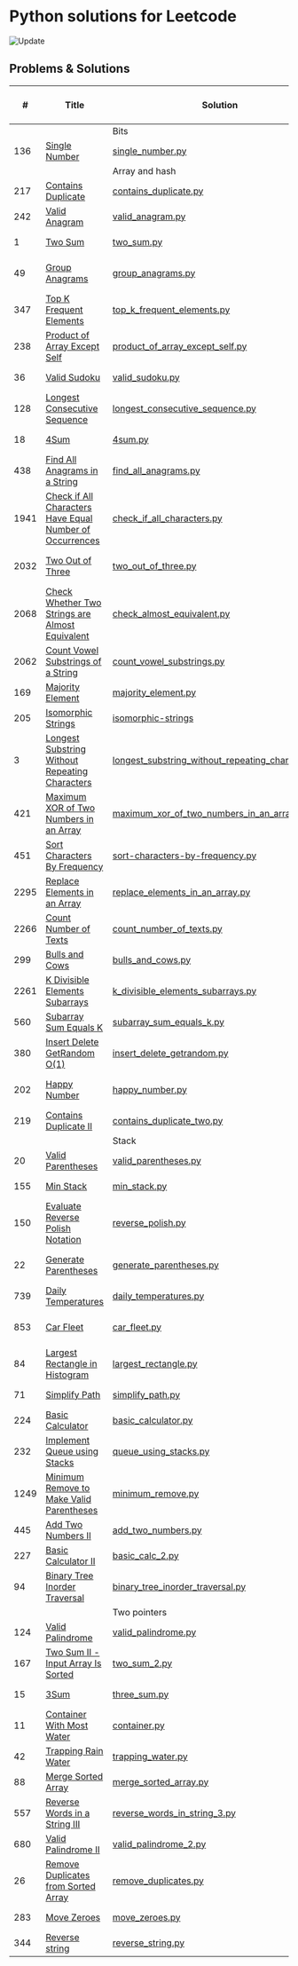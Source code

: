 # Python solutions for Leetcode

![Update](https://img.shields.io/badge/Update-Weekly-green.svg)

## Problems & Solutions

| #    | Title                                                                                                                                               | Solution                                                                                                             | Time and space compleixity         | Difficulty |
|------|-----------------------------------------------------------------------------------------------------------------------------------------------------|----------------------------------------------------------------------------------------------------------------------|------------------------------------|------------|
|      |                                                                                                                                                     | Bits                                                                                                                 |                                    |            |
| 136  | [Single Number](https://leetcode.com/problems/single-number/)                                                                                       | [single_number.py](src/bits/single_number.py)                                                                        | time O(n), space O(1)              | Easy       |
|      |                                                                                                                                                     | Array and hash                                                                                                       |                                    |            |
| 217  | [Contains Duplicate](https://leetcode.com/problems/contains-duplicate/)                                                                             | [contains_duplicate.py](src/array_hash/contains_duplicate.py)                                                        | time O(n), space O(n)              | Easy       |
| 242  | [Valid Anagram](https://leetcode.com/problems/valid-anagram/)                                                                                       | [valid_anagram.py](src/array_hash/valid_anagram.py)                                                                  | time O(n), space O(1)              | Easy       |
| 1    | [Two Sum](https://leetcode.com/problems/two-sum/)                                                                                                   | [two_sum.py](src/array_hash/two_sum.py)                                                                              | time O(n), space O(n)              | Easy       |
| 49   | [Group Anagrams](https://leetcode.com/problems/group-anagrams/)                                                                                     | [group_anagrams.py](src/array_hash/group_anagrams.py)                                                                | time O(nklogk), space O(nk)        | Medium     |
| 347  | [Top K Frequent Elements](https://leetcode.com/problems/top-k-frequent-elements/)                                                                   | [top_k_frequent_elements.py](src/array_hash/top_k_frequent_elements.py)                                              | time O(n), space O(n)              | Medium     |
| 238  | [Product of Array Except Self](https://leetcode.com/problems/product-of-array-except-self/)                                                         | [product_of_array_except_self.py](src/array_hash/product_of_array_except_self.py)                                    | time O(n), space O(1)              | Medium     |
| 36   | [Valid Sudoku](https://leetcode.com/problems/valid-sudoku/)                                                                                         | [valid_sudoku.py](src/array_hash/valid_sudoku.py)                                                                    | time O(1), space O(1)              | Medium     |
| 128  | [Longest Consecutive Sequence](https://leetcode.com/problems/longest-consecutive-sequence/)                                                         | [longest_consecutive_sequence.py](src/array_hash/longest_consecutive_sequence.py)                                    | time O(n), space O(n)              | Medium     |
| 18   | [4Sum](https://leetcode.com/problems/4sum/)                                                                                                         | [4sum.py](src/array_hash/4sum.py)                                                                                    | time O(n), space O(1)              | Medium     |
| 438  | [Find All Anagrams in a String](https://leetcode.com/problems/find-all-anagrams-in-a-string/)                                                       | [find_all_anagrams.py](src/array_hash/find_all_anagrams.py)                                                          | time O(n), space O(1)              | Medium     |
| 1941 | [Check if All Characters Have Equal Number of Occurrences](https://leetcode.com/problems/check-if-all-characters-have-equal-number-of-occurrences/) | [check_if_all_characters.py](src/array_hash/check_if_all_characters.py)                                              | time O(n), space O(1)              | Easy       |
| 2032 | [Two Out of Three](https://leetcode.com/problems/two-out-of-three/)                                                                                 | [two_out_of_three.py](src/array_hash/two_out_of_three.py)                                                            | time O(n1+n2+n3) , space O(1)      | Easy       |
| 2068 | [Check Whether Two Strings are Almost Equivalent](https://leetcode.com/problems/check-whether-two-strings-are-almost-equivalent/)                   | [check_almost_equivalent.py](src/array_hash/check_almost_equivalent.py)                                              | time O(n+m) , space O(1)           | Easy       |
| 2062 | [Count Vowel Substrings of a String](https://leetcode.com/problems/count-vowel-substrings-of-a-string/)                                             | [count_vowel_substrings.py](src/array_hash/count_vowel_substrings.py)                                                | time O(n) , space O(1)             | Easy       |
| 169  | [Majority Element](https://leetcode.com/problems/majority-element/)                                                                                 | [majority_element.py](src/array_hash/majority_element.py)                                                            | time O(n) , space O(1)             | Easy       |
| 205  | [Isomorphic Strings](https://leetcode.com/problems/isomorphic-strings/)                                                                             | [isomorphic-strings](src/array_hash/isomorphic-strings)                                                              | time O(n) , space O(1)             | Easy       |
| 3    | [Longest Substring Without Repeating Characters](https://leetcode.com/problems/longest-substring-without-repeating-characters/)                     | [longest_substring_without_repeating_characters.py](src/array_hash/longest_substring_without_repeating_characters.py) | time O(n), space O(1)              | Medium     |
| 421  | [Maximum XOR of Two Numbers in an Array](https://leetcode.com/problems/maximum-xor-of-two-numbers-in-an-array/)                                     | [maximum_xor_of_two_numbers_in_an_array.py](src/array_hash/maximum_xor_of_two_numbers_in_an_array.py)                | time O(n), space O(n)              | Medium     |
| 451  | [Sort Characters By Frequency](https://leetcode.com/problems/sort-characters-by-frequency/)                                                         | [sort-characters-by-frequency.py](src/array_hash/sort-characters-by-frequency.py)                                    | time O(n), space O(n)              | Medium     ||      |                                                                                             | Bits                                                                              |                               |            |
| 2295 | [Replace Elements in an Array](https://leetcode.com/problems/replace-elements-in-an-array/description/)                                             | [replace_elements_in_an_array.py](src/array_hash/replace_elements_in_an_array.py)                                    | time O(n+m), space O(n)            | Medium     ||      |                                                                                             | Bits                                                                              |                               |            |
| 2266 | [Count Number of Texts](https://leetcode.com/problems/count-number-of-texts/description/)                                                           | [count_number_of_texts.py](src/array_hash/count_number_of_texts.py)                                                  | time O(n+m), space O(n)            | Medium     ||      |                                                                                             | Bits                                                                              |                               |            |
| 299  | [Bulls and Cows](https://leetcode.com/problems/bulls-and-cows/description/)                                                                         | [bulls_and_cows.py](src/array_hash/bulls_and_cows.py)                                                                | time O(n+m), space O(1)            | Medium     ||      |                                                                                             | Bits                                                                              |                               |            |
| 2261 | [K Divisible Elements Subarrays](https://leetcode.com/problems/k-divisible-elements-subarrays/description/)                                         | [k_divisible_elements_subarrays.py](src/array_hash/k_divisible_elements_subarrays.py)                                | time O(n^2), space O(n^2)          | Medium     ||      |                                                                                             | Bits                                                                              |                               |            |
| 560  | [Subarray Sum Equals K](https://leetcode.com/problems/subarray-sum-equals-k/description/)                                                           | [subarray_sum_equals_k.py](src/array_hash/subarray_sum_equals_k.py)                                                  | time O(n), space O(n)              | Medium     ||      |                                                                                             | Bits                                                                              |                               |            |
| 380  | [Insert Delete GetRandom O(1)](https://leetcode.com/problems/insert-delete-getrandom-o1/description/)                                               | [insert_delete_getrandom.py](src/array_hash/insert_delete_getrandom.py)                                              | time O(1), space O(n)              | Medium     ||      |                                                                                             | Bits                                                                              |                               |            |
| 202  | [Happy Number](https://leetcode.com/problems/happy-number/description/)                                                                             | [happy_number.py](src/array_hash/happy_number.py)                                                                    | # time O((log n)²), space O(log n) | Easy       ||      |                                                                                             | Bits                                                                              |                               |            |
| 219  | [Contains Duplicate II](https://leetcode.com/problems/contains-duplicate-ii/description/)                                                           | [contains_duplicate_two.py](src/array_hash/contains_duplicate_two.py)                                                | # time O(n), space O(n)            | Easy       ||      |                                                                                             | Bits                                                                              |                               |            |
|      |                                                                                                                                                     | Stack                                                                                                                |                                    |            |
| 20   | [Valid Parentheses](https://leetcode.com/problems/valid-parentheses/)                                                                               | [valid_parentheses.py](src/stack/valid_parentheses.py)                                                               | time O(n), space O(n)              | Easy       |
| 155  | [Min Stack](https://leetcode.com/problems/min-stack/)                                                                                               | [min_stack.py](src/stack/min_stack.py)                                                                               | time O(1), space O(n)              | Medium     |
| 150  | [Evaluate Reverse Polish Notation](https://leetcode.com/problems/evaluate-reverse-polish-notation/)                                                 | [reverse_polish.py](src/stack/reverse_polish.py)                                                                     | time O(n), space O(n)              | Medium     |
| 22   | [Generate Parentheses](https://leetcode.com/problems/generate-parentheses/)                                                                         | [generate_parentheses.py](src/stack/generate_parentheses.py)                                                         | time O(4^n / sqrt(n)), space O(n)  | Medium     |
| 739  | [Daily Temperatures](https://leetcode.com/problems/daily-temperaturess/)                                                                            | [daily_temperatures.py](src/stack/daily_temperatures.py)                                                             | time O(n), space O(n)              | Medium     |
| 853  | [Car Fleet](https://leetcode.com/problems/car-fleet/)                                                                                               | [car_fleet.py](src/stack/car_fleet.py)                                                                               | time O(n log n), space O(n)        | Medium     |
| 84   | [Largest Rectangle in Histogram](https://leetcode.com/problems/largest-rectangle-in-histogram/)                                                     | [largest_rectangle.py](src/stack/largest_rectangle.py)                                                               | time O(n), space O(n)              | Hard       |
| 71   | [Simplify Path](https://leetcode.com/problems/simplify-path/)                                                                                       | [simplify_path.py](src/stack/simplify_path.py)                                                                       | time O(n), space O(n)              | Medium     |
| 224  | [Basic Calculator](https://leetcode.com/problems/basic-calculator/)                                                                                 | [basic_calculator.py](src/stack/basic_calculator.py)                                                                 | time O(n), space O(n)              | Hard       |
| 232  | [Implement Queue using Stacks](https://leetcode.com/problems/implement-queue-using-stacks/)                                                         | [queue_using_stacks.py](src/stack/queue_using_stacks.py)                                                             | time O(1), space O(n)              | Easy       |
| 1249 | [Minimum Remove to Make Valid Parentheses](https://leetcode.com/problems/minimum-remove-to-make-valid-parentheses/)                                 | [minimum_remove.py](src/stack/minimum_remove.py)                                                                     | time O(n), space O(n)              | Medium     |
| 445  | [Add Two Numbers II](https://leetcode.com/problems/add-two-numbers-ii/)                                                                             | [add_two_numbers.py](src/stack/add_two_numbers.py)                                                                   | time O(n), space O(n)              | Medium     |
| 227  | [Basic Calculator II](https://leetcode.com/problems/basic-calculator-ii/)                                                                           | [basic_calc_2.py](src/stack/basic_calc_2.py)                                                                         | time O(n), space O(n)              | Medium     |
| 94   | [Binary Tree Inorder Traversal](https://leetcode.com/problems/binary-tree-inorder-traversal/)                                                       | [binary_tree_inorder_traversal.py](src/stack/binary_tree_inorder_traversal.py)                                       | time O(n), space O(n)              | Easy       |
|      |                                                                                                                                                     | Two pointers                                                                                                         |                                    |            |
| 124  | [Valid Palindrome](https://leetcode.com/problems/valid-palindrome/)                                                                                 | [valid_palindrome.py](src/two_pointers/valid_palindrome.py)                                                          | time O(n), space O(n)              | Easy       |
| 167  | [Two Sum II - Input Array Is Sorted](https://leetcode.com/problems/two-sum-ii-input-array-is-sorted/)                                               | [two_sum_2.py](src/two_pointers/two_sum_2.py)                                                           | time O(n), space O(1)              | Medium     |
| 15   | [3Sum](https://leetcode.com/problems/3sum/)                                                                                                         | [three_sum.py](src/two_pointers/three_sum.py)                                                           | time O(n^2), space O(1)            | Medium     |
| 11   | [Container With Most Water](https://leetcode.com/problems/container-with-most-water/)                                                               | [container.py](src/two_pointers/container.py)                                                           | time O(n), space O(1)              | Medium     |
| 42   | [Trapping Rain Water](https://leetcode.com/problems/trapping-rain-water/)                                                                           | [trapping_water.py](src/two_pointers/trapping_water.py)                                                           | time O(n), space O(1)              | Hard       |
| 88   | [Merge Sorted Array](https://leetcode.com/problems/merge-sorted-array/)                                                                             | [merge_sorted_array.py](src/two_pointers/merge_sorted_array.py)                                                           | time O(m+n), space O(1)            | Easy       |
| 557  | [Reverse Words in a String III](https://leetcode.com/problems/reverse-words-in-a-string-iii/)                                                       | [reverse_words_in_string_3.py](src/two_pointers/reverse_words_in_string_3.py)                                                           | time O(n), space O(n)              | Easy       |
| 680  | [Valid Palindrome II](https://leetcode.com/problems/valid-palindrome-ii/)                                                                           | [valid_palindrome_2.py](src/two_pointers/valid_palindrome_2.py)                                                           | time O(n), space O(n)              | Easy       |
| 26  | [Remove Duplicates from Sorted Array](https://leetcode.com/problems/remove-duplicates-from-sorted-array/)                                           | [remove_duplicates.py](src/two_pointers/remove_duplicates.py)                                                           | time O(n), space O(1)              | Easy       |
| 283  | [Move Zeroes](https://leetcode.com/problems/move-zeroes/)                                                                             | [move_zeroes.py](src/two_pointers/move_zeroes.py)                                                           | time O(n), space O(1)              | Easy       |
| 344  | [Reverse string](https://leetcode.com/problems/reverse-string/)                                                                | [reverse_string.py](src/two_pointers/reverse_string.py)                                                           | time O(n), space O(1)              | Easy       |
